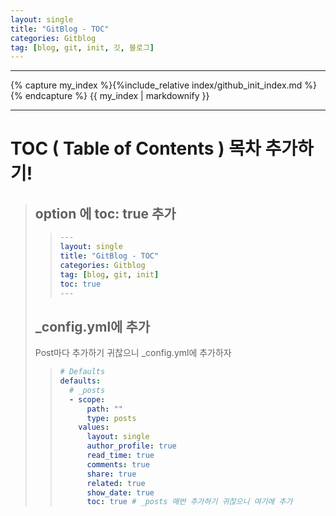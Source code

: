 ```yaml
---
layout: single
title: "GitBlog - TOC"
categories: Gitblog
tag: [blog, git, init, 깃, 블로그]
---
```


---

{% capture my_index %}{%include_relative index/github_init_index.md %}{% endcapture %}
{{ my_index | markdownify }}

---

# TOC ( Table of Contents ) 목차 추가하기!

> ## option 에 toc: true 추가
>
> > ```yml
> > ---
> > layout: single
> > title: "GitBlog - TOC"
> > categories: Gitblog
> > tag: [blog, git, init]
> > toc: true
> > ---
> > ```
>
> ## \_config.yml에 추가
>
> Post마다 추가하기 귀찮으니 \_config.yml에 추가하자
>
> > ```yml
> > # Defaults
> > defaults:
> >   # _posts
> >   - scope:
> >       path: ""
> >       type: posts
> >     values:
> >       layout: single
> >       author_profile: true
> >       read_time: true
> >       comments: true
> >       share: true
> >       related: true
> >       show_date: true
> >       toc: true # _posts 매번 추가하기 귀찮으니 여기에 추가
> > ```
